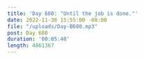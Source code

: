 ```yaml
---
title: 'Day 680: "Until the job is done."'
date: 2022-11-30 15:55:00 -08:00
file: "/uploads/Day-B680.mp3"
post: Day 680
duration: '00:05:40'
length: 4861367
---
```


